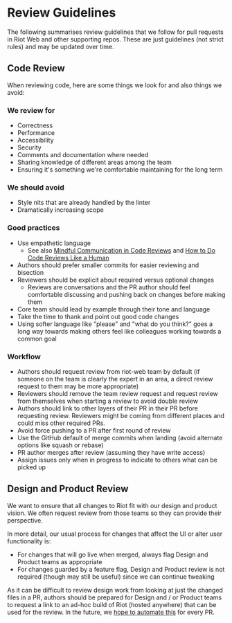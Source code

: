 # Review Guidelines

The following summarises review guidelines that we follow for pull requests in
Riot Web and other supporting repos. These are just guidelines (not strict
rules) and may be updated over time.

## Code Review

When reviewing code, here are some things we look for and also things we avoid:

### We review for

* Correctness
* Performance
* Accessibility
* Security
* Comments and documentation where needed
* Sharing knowledge of different areas among the team
* Ensuring it's something we're comfortable maintaining for the long term

### We should avoid

* Style nits that are already handled by the linter
* Dramatically increasing scope

### Good practices

* Use empathetic language
  * See also [Mindful Communication in Code
    Reviews](https://kickstarter.engineering/a-guide-to-mindful-communication-in-code-reviews-48aab5282e5e)
    and [How to Do Code Reviews Like a Human](https://mtlynch.io/human-code-reviews-1/)
* Authors should prefer smaller commits for easier reviewing and bisection
* Reviewers should be explicit about required versus optional changes
  * Reviews are conversations and the PR author should feel comfortable
    discussing and pushing back on changes before making them
* Core team should lead by example through their tone and language
* Take the time to thank and point out good code changes
* Using softer language like "please" and "what do you think?" goes a long way
  towards making others feel like colleagues working towards a common goal

### Workflow

* Authors should request review from riot-web team by default (if someone on the
  team is clearly the expert in an area, a direct review request to them may be
  more appropriate)
* Reviewers should remove the team review request and request review from
  themselves when starting a review to avoid double review
* Authors should link to other layers of their PR in their PR before requesting
  review. Reviewers might be coming from different places and could miss other
  required PRs.
* Avoid force pushing to a PR after first round of review
* Use the GitHub default of merge commits when landing (avoid alternate options
  like squash or rebase)
* PR author merges after review (assuming they have write access)
* Assign issues only when in progress to indicate to others what can be picked up

## Design and Product Review

We want to ensure that all changes to Riot fit with our design and product
vision. We often request review from those teams so they can provide their
perspective.

In more detail, our usual process for changes that affect the UI or alter user
functionality is:

* For changes that will go live when merged, always flag Design and Product
  teams as appropriate
* For changes guarded by a feature flag, Design and Product review is not
  required (though may still be useful) since we can continue tweaking

As it can be difficult to review design work from looking at just the changed
files in a PR, authors should be prepared for Design and / or Product teams to
request a link to an ad-hoc build of Riot (hosted anywhere) that can be used for
the review. In the future, we [hope to automate
this](https://github.com/vector-im/riot-web/issues/12624) for every PR.
